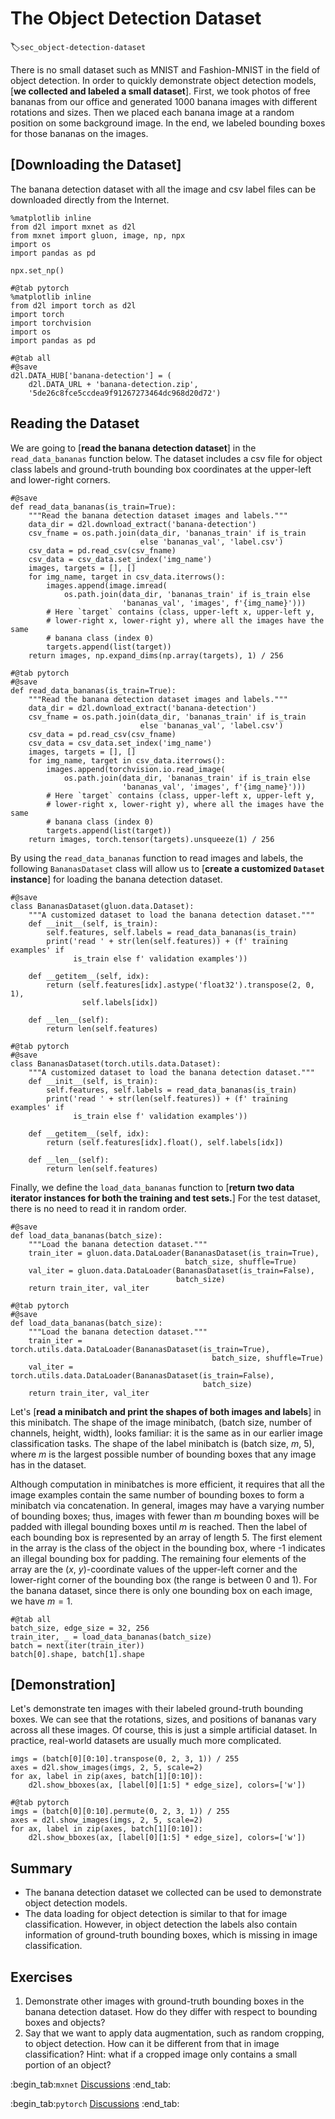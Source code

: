 # The Object Detection Dataset
:label:`sec_object-detection-dataset`

There is no small dataset such as MNIST and Fashion-MNIST in the field of object detection.
In order to quickly demonstrate object detection models,
[**we collected and labeled a small dataset**].
First, we took photos of free bananas from our office
and generated
1000 banana images with different rotations and sizes.
Then we placed each banana image
at a random position on some background image.
In the end, we labeled bounding boxes for those bananas on the images.


## [**Downloading the Dataset**]

The banana detection dataset with all the image and
csv label files can be downloaded directly from the Internet.

```{.python .input}
%matplotlib inline
from d2l import mxnet as d2l
from mxnet import gluon, image, np, npx
import os
import pandas as pd

npx.set_np()
```

```{.python .input}
#@tab pytorch
%matplotlib inline
from d2l import torch as d2l
import torch
import torchvision
import os
import pandas as pd
```

```{.python .input}
#@tab all
#@save
d2l.DATA_HUB['banana-detection'] = (
    d2l.DATA_URL + 'banana-detection.zip',
    '5de26c8fce5ccdea9f91267273464dc968d20d72')
```

## Reading the Dataset

We are going to [**read the banana detection dataset**] in the `read_data_bananas`
function below.
The dataset includes a csv file for
object class labels and
ground-truth bounding box coordinates
at the upper-left and lower-right corners.

```{.python .input}
#@save
def read_data_bananas(is_train=True):
    """Read the banana detection dataset images and labels."""
    data_dir = d2l.download_extract('banana-detection')
    csv_fname = os.path.join(data_dir, 'bananas_train' if is_train
                             else 'bananas_val', 'label.csv')
    csv_data = pd.read_csv(csv_fname)
    csv_data = csv_data.set_index('img_name')
    images, targets = [], []
    for img_name, target in csv_data.iterrows():
        images.append(image.imread(
            os.path.join(data_dir, 'bananas_train' if is_train else
                         'bananas_val', 'images', f'{img_name}')))
        # Here `target` contains (class, upper-left x, upper-left y,
        # lower-right x, lower-right y), where all the images have the same
        # banana class (index 0)
        targets.append(list(target))
    return images, np.expand_dims(np.array(targets), 1) / 256
```

```{.python .input}
#@tab pytorch
#@save
def read_data_bananas(is_train=True):
    """Read the banana detection dataset images and labels."""
    data_dir = d2l.download_extract('banana-detection')
    csv_fname = os.path.join(data_dir, 'bananas_train' if is_train
                             else 'bananas_val', 'label.csv')
    csv_data = pd.read_csv(csv_fname)
    csv_data = csv_data.set_index('img_name')
    images, targets = [], []
    for img_name, target in csv_data.iterrows():
        images.append(torchvision.io.read_image(
            os.path.join(data_dir, 'bananas_train' if is_train else
                         'bananas_val', 'images', f'{img_name}')))
        # Here `target` contains (class, upper-left x, upper-left y,
        # lower-right x, lower-right y), where all the images have the same
        # banana class (index 0)
        targets.append(list(target))
    return images, torch.tensor(targets).unsqueeze(1) / 256
```

By using the `read_data_bananas` function to read images and labels,
the following `BananasDataset` class
will allow us to [**create a customized `Dataset` instance**]
for loading the banana detection dataset.

```{.python .input}
#@save
class BananasDataset(gluon.data.Dataset):
    """A customized dataset to load the banana detection dataset."""
    def __init__(self, is_train):
        self.features, self.labels = read_data_bananas(is_train)
        print('read ' + str(len(self.features)) + (f' training examples' if
              is_train else f' validation examples'))

    def __getitem__(self, idx):
        return (self.features[idx].astype('float32').transpose(2, 0, 1),
                self.labels[idx])

    def __len__(self):
        return len(self.features)
```

```{.python .input}
#@tab pytorch
#@save
class BananasDataset(torch.utils.data.Dataset):
    """A customized dataset to load the banana detection dataset."""
    def __init__(self, is_train):
        self.features, self.labels = read_data_bananas(is_train)
        print('read ' + str(len(self.features)) + (f' training examples' if
              is_train else f' validation examples'))

    def __getitem__(self, idx):
        return (self.features[idx].float(), self.labels[idx])

    def __len__(self):
        return len(self.features)
```

Finally, we define
the `load_data_bananas` function to [**return two
data iterator instances for both the training and test sets.**]
For the test dataset,
there is no need to read it in random order.

```{.python .input}
#@save
def load_data_bananas(batch_size):
    """Load the banana detection dataset."""
    train_iter = gluon.data.DataLoader(BananasDataset(is_train=True),
                                       batch_size, shuffle=True)
    val_iter = gluon.data.DataLoader(BananasDataset(is_train=False),
                                     batch_size)
    return train_iter, val_iter
```

```{.python .input}
#@tab pytorch
#@save
def load_data_bananas(batch_size):
    """Load the banana detection dataset."""
    train_iter = torch.utils.data.DataLoader(BananasDataset(is_train=True),
                                             batch_size, shuffle=True)
    val_iter = torch.utils.data.DataLoader(BananasDataset(is_train=False),
                                           batch_size)
    return train_iter, val_iter
```

Let's [**read a minibatch and print the shapes of
both images and labels**] in this minibatch.
The shape of the image minibatch,
(batch size, number of channels, height, width),
looks familiar:
it is the same as in our earlier image classification tasks.
The shape of the label minibatch is
(batch size, $m$, 5),
where $m$ is the largest possible number of bounding boxes
that any image has in the dataset.

Although computation in minibatches is more efficient,
it requires that all the image examples
contain the same number of bounding boxes to form a minibatch via concatenation.
In general,
images may have a varying number of bounding boxes;
thus,
images with fewer than $m$ bounding boxes
will be padded with illegal bounding boxes
until $m$ is reached.
Then
the label of each bounding box is represented by an array of length 5.
The first element in the array is the class of the object in the bounding box,
where -1 indicates an illegal bounding box for padding.
The remaining four elements of the array are
the ($x$, $y$)-coordinate values
of the upper-left corner and the lower-right corner
of the bounding box (the range is between 0 and 1).
For the banana dataset,
since there is only one bounding box on each image,
we have $m=1$.

```{.python .input}
#@tab all
batch_size, edge_size = 32, 256
train_iter, _ = load_data_bananas(batch_size)
batch = next(iter(train_iter))
batch[0].shape, batch[1].shape
```

## [**Demonstration**]

Let's demonstrate ten images with their labeled ground-truth bounding boxes.
We can see that the rotations, sizes, and positions of bananas vary across all these images.
Of course, this is just a simple artificial dataset.
In practice, real-world datasets are usually much more complicated.

```{.python .input}
imgs = (batch[0][0:10].transpose(0, 2, 3, 1)) / 255
axes = d2l.show_images(imgs, 2, 5, scale=2)
for ax, label in zip(axes, batch[1][0:10]):
    d2l.show_bboxes(ax, [label[0][1:5] * edge_size], colors=['w'])
```

```{.python .input}
#@tab pytorch
imgs = (batch[0][0:10].permute(0, 2, 3, 1)) / 255
axes = d2l.show_images(imgs, 2, 5, scale=2)
for ax, label in zip(axes, batch[1][0:10]):
    d2l.show_bboxes(ax, [label[0][1:5] * edge_size], colors=['w'])
```

## Summary

* The banana detection dataset we collected can be used to demonstrate object detection models.
* The data loading for object detection is similar to that for image classification. However, in object detection the labels also contain information of ground-truth bounding boxes, which is missing in image classification.


## Exercises

1. Demonstrate other images with ground-truth bounding boxes in the banana detection dataset. How do they differ with respect to bounding boxes and objects?
1. Say that we want to apply data augmentation, such as random cropping, to object detection. How can it be different from that in image classification? Hint: what if a cropped image only contains a small portion of an object?

:begin_tab:`mxnet`
[Discussions](https://discuss.d2l.ai/t/372)
:end_tab:

:begin_tab:`pytorch`
[Discussions](https://discuss.d2l.ai/t/1608)
:end_tab:
